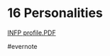 # 16 Personalities

[INFP profile.PDF](https://res.craft.do/user/full/63534923-d6b9-bddc-93d1-c854ccf112a8/doc/E2191880-6A73-489B-999D-02B989E6D8EC/4E46B990-3B9F-4C3A-87D7-34B5659374E9_2/INFP%20profile.PDF)

\#evernote

